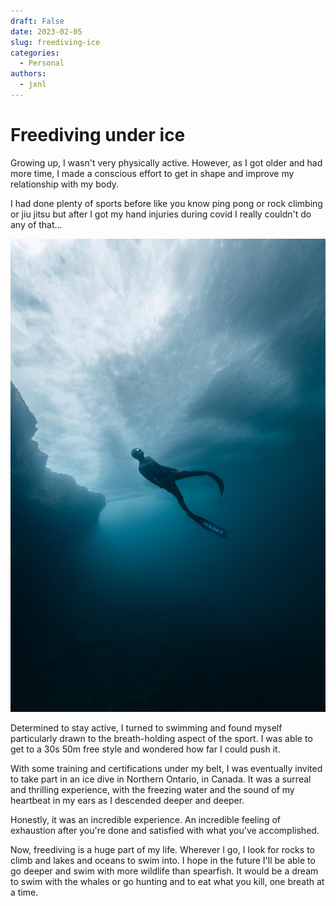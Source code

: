 ```yaml
---
draft: False
date: 2023-02-05
slug: freediving-ice
categories:
  - Personal
authors:
  - jxnl
---
```


# Freediving under ice

Growing up, I wasn't very physically active. However, as I got older and had more time, I made a conscious effort to get in shape and improve my relationship with my body.

I had done plenty of sports before like you know ping pong or rock climbing or jiu jitsu but after I got my hand injuries during covid I really couldn't do any of that...

<!-- more -->

![](img/ice.jpeg)

Determined to stay active, I turned to swimming and found myself particularly drawn to the breath-holding aspect of the sport. I was able to get to a 30s 50m free style and wondered how far I could push it.

With some training and certifications under my belt, I was eventually invited to take part in an ice dive in Northern Ontario, in Canada. It was a surreal and thrilling experience, with the freezing water and the sound of my heartbeat in my ears as I descended deeper and deeper.

Honestly, it was an incredible experience. An incredible feeling of exhaustion after you're done and satisfied with what you've accomplished.

Now, freediving is a huge part of my life. Wherever I go, I look for rocks to climb and lakes and oceans to swim into. I hope in the future I'll be able to go deeper and swim with more wildlife than spearfish. It would be a dream to swim with the whales or go hunting and to eat what you kill, one breath at a time.
